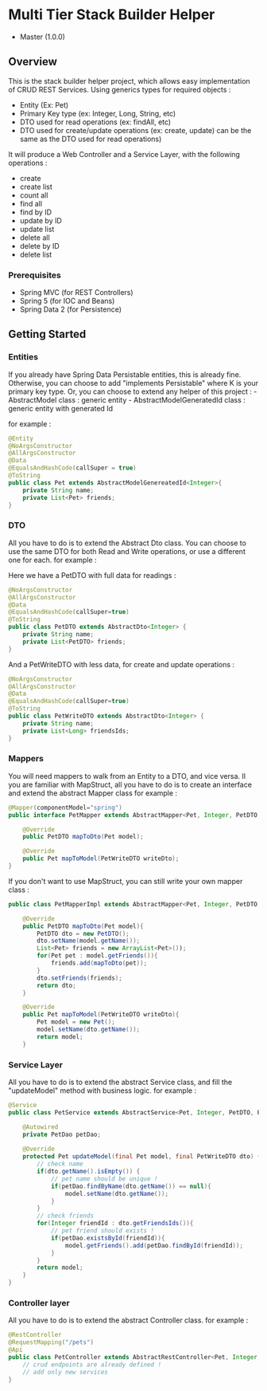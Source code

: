 # Multi Tier Stack Builder Helper

- Master (1.0.0)

## Overview
This is the stack builder helper project, which allows easy implementation of CRUD REST Services.
Using generics types for required objects :
- Entity (Ex: Pet)
- Primary Key type (ex: Integer, Long, String, etc)
- DTO used for read operations (ex: findAll, etc)
- DTO used for create/update operations (ex: create, update) can be the same as the DTO used for read operations)

It will produce a Web Controller and a Service Layer, with the following operations :
- create
- create list
- count all
- find all
- find by ID
- update by ID
- update list
- delete all
- delete by ID
- delete list

### Prerequisites
- Spring MVC (for REST Controllers)
- Spring 5 (for IOC and Beans)
- Spring Data 2 (for Persistence)

## Getting Started

### Entities
If you already have Spring Data Persistable entities, this is already fine.
Otherwise, you can choose to add "implements Persistable<K>" where K is your primary key type.
Or, you can choose to extend any helper of this project :
	- AbstractModel class : generic entity
	- AbstractModelGeneratedId class  : generic entity with generated Id
	
for example :

```java
@Entity
@NoArgsConstructor
@AllArgsConstructor
@Data
@EqualsAndHashCode(callSuper = true)
@ToString
public class Pet extends AbstractModelGenereatedId<Integer>{
    private String name;
    private List<Pet> friends;
}
```

### DTO
All you have to do is to extend the Abstract Dto class.
You can choose to use the same DTO for both Read and Write operations, or use a different one for each.
for example :

Here we have a PetDTO with full data for readings :

```java
@NoArgsConstructor
@AllArgsConstructor
@Data
@EqualsAndHashCode(callSuper=true)
@ToString
public class PetDTO extends AbstractDto<Integer> {
	private String name;
	private List<PetDTO> friends;
}
```
And a PetWriteDTO with less data, for create and update operations :

```java
@NoArgsConstructor
@AllArgsConstructor
@Data
@EqualsAndHashCode(callSuper=true)
@ToString
public class PetWriteDTO extends AbstractDto<Integer> {
	private String name;
	private List<Long> friendsIds;
}
```

### Mappers
You will need mappers to walk from an Entity to a DTO, and vice versa.
Il you are familiar with MapStruct, all you have to do is to create an interface and extend the abstract Mapper class
for example :

```java
@Mapper(componentModel="spring")
public interface PetMapper extends AbstractMapper<Pet, Integer, PetDTO, PetWriteDTO> {

	@Override
	public PetDTO mapToDto(Pet model);

	@Override
	public Pet mapToModel(PetWriteDTO writeDto);
}
```

If you don't want to use MapStruct, you can still write your own mapper class :

```java
public class PetMapperImpl extends AbstractMapper<Pet, Integer, PetDTO, PetWriteDTO> {

	@Override
	public PetDTO mapToDto(Pet model){
		PetDTO dto = new PetDTO();
		dto.setName(model.getName());
		List<Pet> friends = new ArrayList<Pet>());
		for(Pet pet : model.getFriends()){
			friends.add(mapToDto(pet));
		}
		dto.setFriends(friends);
		return dto;
	}

	@Override
	public Pet mapToModel(PetWriteDTO writeDto){
		Pet model = new Pet();
		model.setName(dto.getName());
		return model;
	}
```

### Service Layer
All you have to do is to extend the abstract Service class, and fill the "updateModel" method with business logic.
for example :

```java
@Service
public class PetService extends AbstractService<Pet, Integer, PetDTO, PetWriteDTO> {

	@Autowired
	private PetDao petDao;
	
	@Override
	protected Pet updateModel(final Pet model, final PetWriteDTO dto) {
		// check name
		if(dto.getName().isEmpty()) {
			// pet name should be unique !
			if(petDao.findByName(dto.getName()) == null){
				model.setName(dto.getName());
			}
		}
		// check friends
		for(Integer friendId : dto.getFriendsIds()){
			// pet friend should exists !
			if(petDao.existsById(friendId)){
				model.getFriends().add(petDao.findById(friendId));
			}
		}
		return model;
	}
}
```

### Controller layer
All you have to do is to extend the abstract Controller class.
for example :

```java
@RestController
@RequestMapping("/pets")
@Api
public class PetController extends AbstractRestController<Pet, Integer, PetDTO, PetWriteDTO> {
	// crud endpoints are already defined !
	// add only new services
}
```
